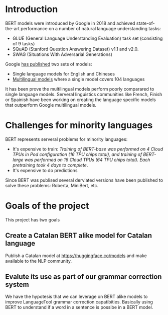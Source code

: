 # Introduction

BERT models were introduced by Google in 2018 and achieved state-of-the-art performance on a number of natural language understanding tasks:

* GLUE (General Language Understanding Evaluation) task set (consisting of 9 tasks)
* SQuAD (Stanford Question Answering Dataset) v1.1 and v2.0.
* SWAG (Situations With Adversarial Generations)

Google [has published](https://github.com/google-research/bert) two sets of models:

* Single language models for English and Chineses
* [Multilingual models](https://github.com/google-research/bert/blob/master/multilingual.md) where a single model covers 104 languages

It has been prove the multilingual models perform poorly comparared to single language models. Serveral linguistics communities like French, Finish or Spainish have been working on creating the language specific models that outperform Google multilingual models.

# Challenges for minority languages

BERT represents serveral problems for minority languages:

* It's expensive to train: <em>Training of BERT-base was performed on 4 Cloud TPUs in Pod configuration (16 TPU chips total), and training of BERT-large was performed on 16 Cloud TPUs (64 TPU chips total). Each pretraining took 4 days to complete</em>. 
* It's expensive to do predictions

Since BERT was publised several derviated versions have been published to solve these problems: Roberta, MiniBert, etc.

# Goals of the project

This project has two goals

## Create a Catalan BERT alike model for Catalan language 

Publish a Catalan model at https://huggingface.co/models and make available to the NLP community.

## Evalute its use as part of our grammar correction system

We have the hypotesis that we can leverage on BERT alike models to improve LanguageTool grammar correction capatibities. Basically using BERT to understand if a word in a sentence is possibe in a BERT model.
















